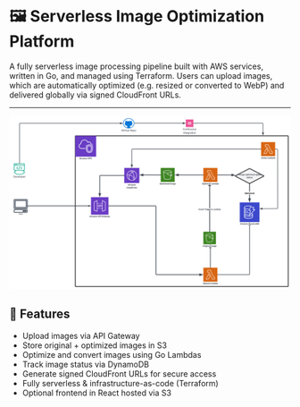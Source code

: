 # 🖼️ Serverless Image Optimization Platform 

A fully serverless image processing pipeline built with AWS services, written in Go, and managed using Terraform. Users can upload images, which are automatically optimized (e.g. resized or converted to WebP) and delivered globally via signed CloudFront URLs.

---

![alt text](<image/image optimiser.png>)

## 🚀 Features

- Upload images via API Gateway
- Store original + optimized images in S3
- Optimize and convert images using Go Lambdas
- Track image status via DynamoDB
- Generate signed CloudFront URLs for secure access
- Fully serverless & infrastructure-as-code (Terraform)
- Optional frontend in React hosted via S3
